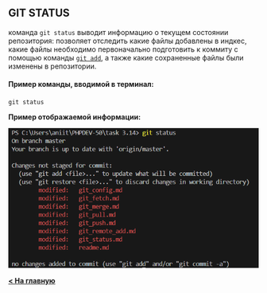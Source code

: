## GIT STATUS

команда `git status` выводит информацию о текущем состоянии репозитория: позволяет отследить какие файлы добавлены в индкес, какие файлы необходимо первоначально подготовить к коммиту с помощью команды [`git add`](./git_add.md), а также какие сохраненные файлы были изменены в репозитории.

#### Пример команды, вводимой в терминал:
```
git status
```

**Пример отображаемой информации:**

![Состояние репозитория](./assets/git-status.png)

[**< На главную**](./readme.md)